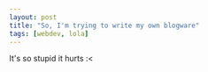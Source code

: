 ```yaml
---
layout: post
title: "So, I'm trying to write my own blogware"
tags: [webdev, lola]
---
```


It's so stupid it hurts :<